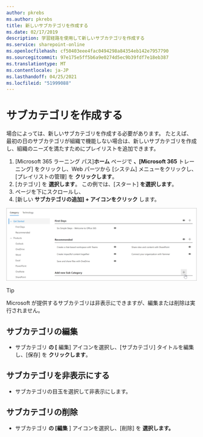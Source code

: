 ```yaml
---
author: pkrebs
ms.author: pkrebs
title: 新しいサブカテゴリを作成する
ms.date: 02/17/2019
description: 学習経路を使用して新しいサブカテゴリを作成する
ms.service: sharepoint-online
ms.openlocfilehash: cf50403eee4fac0494298a84354eb142e7957790
ms.sourcegitcommit: 97e175e5ff5b6a9e0274d5ec9b39fdf7e18eb387
ms.translationtype: MT
ms.contentlocale: ja-JP
ms.lasthandoff: 04/25/2021
ms.locfileid: "51999088"
---
```

# <a name="create-a-subcategory"></a>サブカテゴリを作成する 
場合によっては、新しいサブカテゴリを作成する必要があります。 たとえば、最初の日のサブカテゴリが組織で機能しない場合は、新しいサブカテゴリを作成し、組織のニーズを満たすためにプレイリストを追加できます。 

1. [Microsoft 365 ラーニング パス]**ホーム** ページで **、[Microsoft 365** トレーニング] をクリックし、Web パーツから [システム] メニューをクリックし、[プレイリストの管理] を **クリックします**。 
2. [カテゴリ] を **選択します**。 この例では、[スタート] **を選択します**。  
3. ページを下にスクロールし、 
3. [新しい **サブカテゴリの追加] + アイコンをクリック** します。  

![cg-newsubcategory.png](media/cg-newsubcategory.png)

> [!TIP]
> Microsoft が提供するサブカテゴリは非表示にできますが、編集または削除は実行されません。 

## <a name="edit-a-subcategory"></a>サブカテゴリの編集
- サブカテゴリ **の [** 編集] アイコンを選択し、[サブカテゴリ] タイトルを編集し、[保存] を **クリックします**。

## <a name="hide-a-subcategory"></a>サブカテゴリを非表示にする
- サブカテゴリの目玉を選択して非表示にします。 

## <a name="delete-a-subcategory"></a>サブカテゴリの削除
- サブカテゴリ **の [編集** ] アイコンを選択し、[削除] を **選択します。** 
